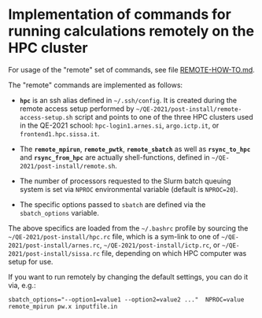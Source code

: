 # Implementation of commands for running calculations remotely on the HPC cluster

For usage of the "remote" set of commands, see file [REMOTE-HOW-TO.md](./REMOTE-HOW-TO.md).

The "remote" commands are implemented as follows:
* **`hpc`** is an ssh alias defined in `~/.ssh/config`. It is created
   during the remote access setup performed by
   `~/QE-2021/post-install/remote-access-setup.sh` script and points
   to one of the three HPC clusters used in the QE-2021 school:
   `hpc-login1.arnes.si`, `argo.ictp.it`, or
   `frontend1.hpc.sissa.it`.

* The **`remote_mpirun`**, **`remote_pwtk`**, **`remote_sbatch`** as
  well as **`rsync_to_hpc`** and **`rsync_from_hpc`** are actually
  shell-functions, defined in `~/QE-2021/post-install/remote.sh`.
  
* The number of processors requested to the Slurm batch queuing system
  is set via `NPROC` environmental variable (default is `NPROC=20`).
  
* The specific options passed to `sbatch` are defined via the
  `sbatch_options` variable. 

The above specifics are loaded from the `~/.bashrc` profile by
sourcing the `~/QE-2021/post-install/hpc.rc` file, which is a sym-link
to one of `~/QE-2021/post-install/arnes.rc`,
`~/QE-2021/post-install/ictp.rc`, or `~/QE-2021/post-install/sissa.rc`
file, depending on which HPC computer was setup for use.
  
If you want to run remotely by changing the default settings, you can do it via, e.g.:

    sbatch_options="--option1=value1 --option2=value2 ..."  NPROC=value  remote_mpirun pw.x inputfile.in
  
